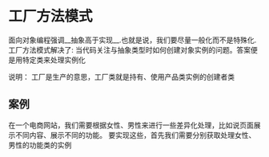 # 工厂方法模式
面向对象编程强调__抽象高于实现__.也就是说，我们要尽量一般化而不是特殊化.
工厂方法模式解决了:
当代码关注与抽象类型时如何创建对象实例的问题。答案便是用特定类来处理实例化

说明：
工厂是生产的意思，工厂类就是持有、使用产品类实例的创建者类
## 案例
在一个电商网站，我们需要根据女性、男性来进行一些差异化处理，比如说页面展示不同内容、展示不同的功能。
要实现这些，首先我们需要分别获取处理女性、男性的功能类的实例


